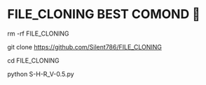 # FILE_CLONING BEST COMOND 🥰

rm -rf FILE_CLONING

git clone https://github.com/Silent786/FILE_CLONING

cd FILE_CLONING

python S-H-R_V-0.5.py
